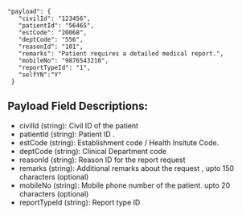 
 ```
 "payload": {
    "civilId": "123456",
    "patientId": "56465",
    "estCode": "20068",
    "deptCode": "556",
    "reasonId": "101",
    "remarks": "Patient requires a detailed medical report.",
    "mobileNo": "9876543210",
    "reportTypeId": "1",
    "selfYN":"Y"
  }

```

## Payload Field Descriptions:
- civilId (string): Civil ID of the patient
- patientId (string): Patient ID .
- estCode (string): Establishment code / Health Insitute Code.
- deptCode (string): Clinical Department code
- reasonId (string): Reason ID for the report request 
- remarks (string): Additional remarks about the request , upto 150 characters (optional)
- mobileNo (string): Mobile phone number of the patient.  upto 20 characters (optional)
- reportTypeId (string): Report type ID 
